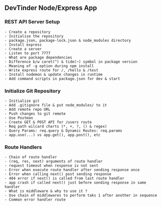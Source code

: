 ## DevTinder Node/Express App

### REST API Server Setup
    - Create a repository
    - Initialise the repository
    - package.json, package-lock.json & node_modules directory
    - Install express
    - Create a server
    - Listen to port 7777
    - What are package dependencies
    - Difference b/w caret(^) & tide(~) symbol in package version
    - Meaning of -g option during npm install
    - Write express route for /, /hello & /test
    - Install nodemon & update changes in runtime
    - Add command scripts in package.json for dev & start

### Initialize Git Repository
    - Initialize git
    - Add .gitignore file & put node_modules/ to it
    - Add remote repo URL
    - Push changes to git remote
    - Use Postman
    - Create GET & POST API for /users route
    - Req path wilcard charts (*, +, ?, () & regex)
    - Query Params: req.query & Dynamic Routes: req.params
    - app.use(...) vs app.get(), app.post(), etc

### Route Handlers
    - Chain of route handler
    - (req, res, next) arguments of route handler
    - request timeout when response is not sent
    - Error when execute route handler after sending response once
    - Error when calling next() post sending response
    - 404 error if next() is called from last route handler
    - app crash if called next() just before sending response in same handler
    - What is middleware & why to use it ?
    - Use chain of middlewares to perform taks 1 after another in sequence
    - Common error handler route

